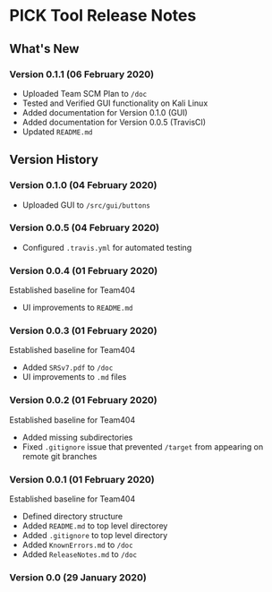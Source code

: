 # PICK Tool Release Notes

## What's New

### Version 0.1.1 (06 February 2020)

* Uploaded Team SCM Plan to ```/doc```
* Tested and Verified GUI functionality on Kali Linux
* Added documentation for Version 0.1.0 (GUI)
* Added documentation for Version 0.0.5 (TravisCI)
* Updated ```README.md```

## Version History

### Version 0.1.0 (04 February 2020)

* Uploaded GUI to ```/src/gui/buttons```

### Version 0.0.5 (04 February 2020)

* Configured ```.travis.yml``` for automated testing

### Version 0.0.4 (01 February 2020)

Established baseline for Team404</br>

* UI improvements to ```README.md```

### Version 0.0.3 (01 February 2020)

Established baseline for Team404</br>

* Added ```SRSv7.pdf``` to ```/doc```</br>
* UI improvements to ```.md``` files

### Version 0.0.2 (01 February 2020)

Established baseline for Team404</br>

* Added missing subdirectories</br>
* Fixed ```.gitignore``` issue that prevented ```/target``` from appearing on remote git branches</br>

### Version 0.0.1 (01 February 2020)

Established baseline for Team404</br>

* Defined directory structure</br>
* Added ```README.md``` to top level directorey</br>
* Added ```.gitignore``` to top level directory</br>
* Added ```KnownErrors.md``` to ```/doc```</br>
* Added ```ReleaseNotes.md``` to ```/doc```</br>

### Version 0.0 (29 January 2020)
